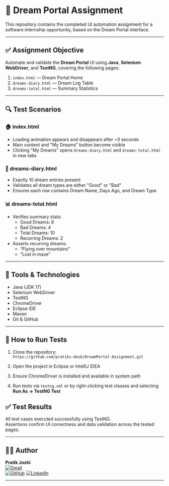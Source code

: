 # 🧠 Dream Portal Assignment

This repository contains the completed UI automation assignment for a software internship opportunity, based on the Dream Portal interface.

---

## ✅ Assignment Objective

Automate and validate the **Dream Portal** UI using **Java**, **Selenium WebDriver**, and **TestNG**, covering the following pages:

1. `index.html` — Dream Portal Home  
2. `dreams-diary.html` — Dream Log Table  
3. `dreams-total.html` — Summary Statistics

---

## 🔍 Test Scenarios

### 🏠 index.html
- Loading animation appears and disappears after ~3 seconds
- Main content and "My Dreams" button become visible
- Clicking "My Dreams" opens `dreams-diary.html` and `dreams-total.html` in new tabs

### 📘 dreams-diary.html
- Exactly 10 dream entries present
- Validates all dream types are either "Good" or "Bad"
- Ensures each row contains Dream Name, Days Ago, and Dream Type

### 📊 dreams-total.html
- Verifies summary stats:  
  - Good Dreams: 6  
  - Bad Dreams: 4  
  - Total Dreams: 10  
  - Recurring Dreams: 2  
- Asserts recurring dreams:  
  - “Flying over mountains”  
  - “Lost in maze”

---

## 🧪 Tools & Technologies

- Java (JDK 17)  
- Selenium WebDriver  
- TestNG  
- ChromeDriver  
- Eclipse IDE  
- Maven  
- Git & GitHub

---

## 🚀 How to Run Tests

1. Clone the repository:  
`https://github.com/pratiks-desk/DreamPortal-Assignment.git`

2. Open the project in Eclipse or IntelliJ IDEA

3. Ensure ChromeDriver is installed and available in system path

4. Run tests via `testng.xml` or by right-clicking test classes and selecting **Run As → TestNG Test**

## ✅ Test Results

All test cases executed successfully using TestNG.  
Assertions confirm UI correctness and data validation across the tested pages.

---

## 👨‍💻 Author

**Pratik Joshi**  
 [![Gmail](https://img.shields.io/badge/Gmail-D14836?style=for-the-badge&logo=gmail&logoColor=white)](mailto:connect.pratikjoshi@gmail.com)   
 [![GitHub](https://img.shields.io/badge/GitHub-000?style=for-the-badge&logo=github&logoColor=white)](https://github.com/pratiks-desk) 
 [![LinkedIn](https://img.shields.io/badge/LinkedIn-0077B5?style=for-the-badge&logo=linkedin&logoColor=white)](https://www.linkedin.com/in/pratiks-desk/) 
 
---
